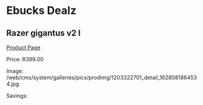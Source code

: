 
# Ebucks Dealz
## Razer gigantus v2 l
[Product Page](https://www.ebucks.com/web/shop/productSelected.do?prodId=1203322701&catId=365757697)

Price: R399.00

Image: /web/cms/system/galleries/pics/prodimg/1203322701_detail_1628081864534.jpg

Savings: 


	